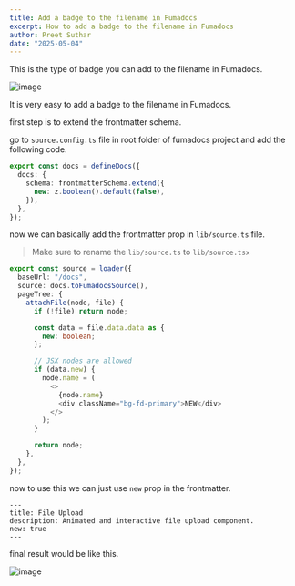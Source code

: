 ```yaml
---
title: Add a badge to the filename in Fumadocs
excerpt: How to add a badge to the filename in Fumadocs
author: Preet Suthar
date: "2025-05-04"
---
```


This is the type of badge you can add to the filename in Fumadocs.

![image](https://pbs.twimg.com/media/GqGozTTbAAAj1ay?format=png&name=360x360)

It is very easy to add a badge to the filename in Fumadocs.

first step is to extend the frontmatter schema.

go to `source.config.ts` file in root folder of fumadocs project and add the following code.

```ts
export const docs = defineDocs({
  docs: {
    schema: frontmatterSchema.extend({
      new: z.boolean().default(false),
    }),
  },
});
```

now we can basically add the frontmatter prop in `lib/source.ts` file.

> Make sure to rename the `lib/source.ts` to `lib/source.tsx`

```ts
export const source = loader({
  baseUrl: "/docs",
  source: docs.toFumadocsSource(),
  pageTree: {
    attachFile(node, file) {
      if (!file) return node;

      const data = file.data.data as {
        new: boolean;
      };

      // JSX nodes are allowed
      if (data.new) {
        node.name = (
          <>
            {node.name}
            <div className="bg-fd-primary">NEW</div>
          </>
        );
      }

      return node;
    },
  },
});
```

now to use this we can just use `new` prop in the frontmatter.

```plaintext
---
title: File Upload
description: Animated and interactive file upload component.
new: true
---
```

final result would be like this.

![image](https://pbs.twimg.com/media/GqGozTTbAAAj1ay?format=png&name=360x360)
